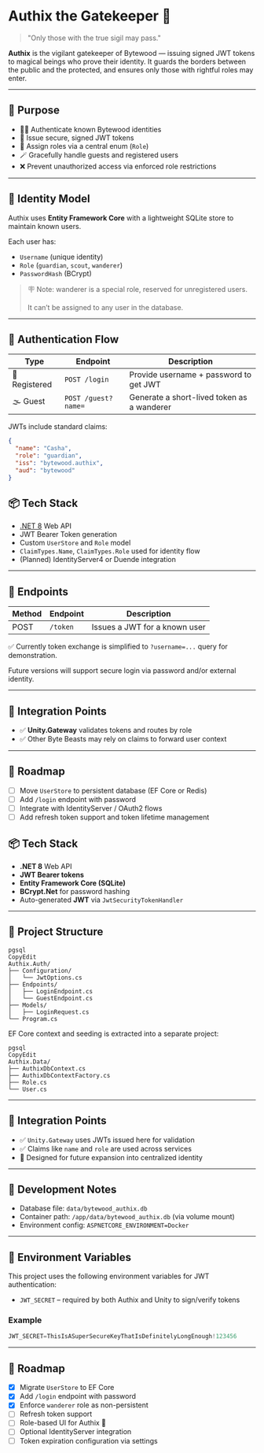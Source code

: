 # Authix the Gatekeeper 🐉

> "Only those with the true sigil may pass."

**Authix** is the vigilant gatekeeper of Bytewood — issuing signed JWT tokens to magical beings who prove their identity. It guards the borders between the public and the protected, and ensures only those with rightful roles may enter.

---

## 🔧 Purpose

- 🧙‍♀️ Authenticate known Bytewood identities
- 🔐 Issue secure, signed JWT tokens
- 🧠 Assign roles via a central enum (`Role`)
- 🪄 Gracefully handle guests and registered users
- ❌ Prevent unauthorized access via enforced role restrictions

---

## 🧠 Identity Model

Authix uses **Entity Framework Core** with a lightweight SQLite store to maintain known users.

Each user has:

- `Username` (unique identity)
- `Role` (`guardian`, `scout`, `wanderer`)
- `PasswordHash` (BCrypt)

> 🪧 Note: wanderer is a special role, reserved for unregistered users.
> 
> 
> It can’t be assigned to any user in the database.

---

## 🔑 Authentication Flow

| Type | Endpoint | Description |
| --- | --- | --- |
| 🧙 Registered | `POST /login` | Provide username + password to get JWT |
| 🌫️ Guest | `POST /guest?name=` | Generate a short-lived token as a wanderer |

JWTs include standard claims:

```json
{
  "name": "Casha",
  "role": "guardian",
  "iss": "bytewood.authix",
  "aud": "bytewood"
}
```

## 📦 Tech Stack

- [.NET 8](https://dotnet.microsoft.com/en-us/download/dotnet/8.0) Web API
- JWT Bearer Token generation
- Custom `UserStore` and `Role` model
- `ClaimTypes.Name`, `ClaimTypes.Role` used for identity flow
- (Planned) IdentityServer4 or Duende integration

---

## 🔐 Endpoints

| Method | Endpoint | Description |
| --- | --- | --- |
| POST | `/token` | Issues a JWT for a known user |

✅ Currently token exchange is simplified to `?username=...` query for demonstration.

Future versions will support secure login via password and/or external identity.

---

## 🧩 Integration Points

- ✅ **Unity.Gateway** validates tokens and routes by role
- ✅ Other Byte Beasts may rely on claims to forward user context

---

## 🚧 Roadmap

- [ ]  Move `UserStore` to persistent database (EF Core or Redis)
- [ ]  Add `/login` endpoint with password
- [ ]  Integrate with IdentityServer / OAuth2 flows
- [ ]  Add refresh token support and token lifetime management

## 📦 Tech Stack

- **.NET 8** Web API
- **JWT Bearer tokens**
- **Entity Framework Core (SQLite)**
- **BCrypt.Net** for password hashing
- Auto-generated **JWT** via `JwtSecurityTokenHandler`

---

## 📁 Project Structure

```
pgsql
CopyEdit
Authix.Auth/
├── Configuration/
│   └── JwtOptions.cs
├── Endpoints/
│   ├── LoginEndpoint.cs
│   └── GuestEndpoint.cs
├── Models/
│   ├── LoginRequest.cs
└── Program.cs

```

EF Core context and seeding is extracted into a separate project:

```
pgsql
CopyEdit
Authix.Data/
├── AuthixDbContext.cs
├── AuthixDbContextFactory.cs
├── Role.cs
└── User.cs

```

---

## 🧩 Integration Points

- ✅ `Unity.Gateway` uses JWTs issued here for validation
- ✅ Claims like `name` and `role` are used across services
- 🧠 Designed for future expansion into centralized identity

---

## 🚀 Development Notes

- Database file: `data/bytewood_authix.db`
- Container path: `/app/data/bytewood_authix.db` (via volume mount)
- Environment config: `ASPNETCORE_ENVIRONMENT=Docker`

---

## 🔐 Environment Variables

This project uses the following environment variables for JWT authentication:

- `JWT_SECRET` – required by both Authix and Unity to sign/verify tokens

### Example

```python
JWT_SECRET=ThisIsASuperSecureKeyThatIsDefinitelyLongEnough!123456
```

---

## 🔮 Roadmap

- [x]  Migrate `UserStore` to EF Core
- [x]  Add `/login` endpoint with password
- [x]  Enforce `wanderer` role as non-persistent
- [ ]  Refresh token support
- [ ]  Role-based UI for Authix 🐉
- [ ]  Optional IdentityServer integration
- [ ]  Token expiration configuration via settings